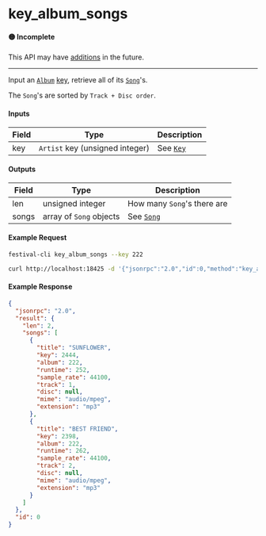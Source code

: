 # key_album_songs

#### 🟡 Incomplete
This API may have [additions](/api-stability/marker.md) in the future.

---

Input an [`Album`](/common-objects/album.md) [key](/common-objects/key.md), retrieve all of its [`Song`](/common-objects/song.md)'s.

The `Song`'s are sorted by `Track + Disc order`.

#### Inputs

| Field | Type                                           | Description |
|-------|------------------------------------------------|-------------|
| key   | `Artist` key (unsigned integer)                | See [`Key`](/common-objects/key.md)

#### Outputs

| Field | Type                    | Description |
|-------|-------------------------|-------------|
| len   | unsigned integer        | How many `Song`'s there are
| songs | array of `Song` objects | See [`Song`](/common-objects/song.md)

#### Example Request
```bash
festival-cli key_album_songs --key 222
```
```bash
curl http://localhost:18425 -d '{"jsonrpc":"2.0","id":0,"method":"key_album_songs","params":{"key":222}}'
```

#### Example Response
```json
{
  "jsonrpc": "2.0",
  "result": {
    "len": 2,
    "songs": [
      {
        "title": "SUNFLOWER",
        "key": 2444,
        "album": 222,
        "runtime": 252,
        "sample_rate": 44100,
        "track": 1,
        "disc": null,
        "mime": "audio/mpeg",
        "extension": "mp3"
      },
      {
        "title": "BEST FRIEND",
        "key": 2398,
        "album": 222,
        "runtime": 262,
        "sample_rate": 44100,
        "track": 2,
        "disc": null,
        "mime": "audio/mpeg",
        "extension": "mp3"
      }
    ]
  },
  "id": 0
}
```
